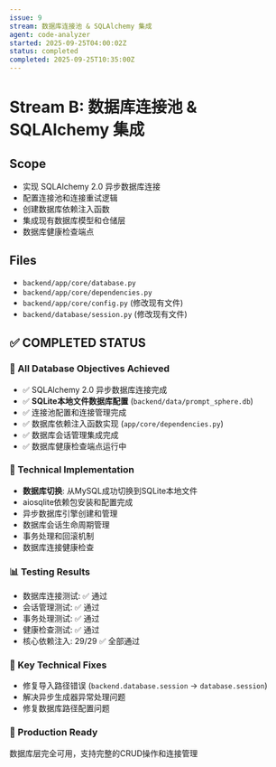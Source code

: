 ```yaml
---
issue: 9
stream: 数据库连接池 & SQLAlchemy 集成
agent: code-analyzer
started: 2025-09-25T04:00:02Z
status: completed
completed: 2025-09-25T10:35:00Z
---
```


# Stream B: 数据库连接池 & SQLAlchemy 集成

## Scope
- 实现 SQLAlchemy 2.0 异步数据库连接
- 配置连接池和连接重试逻辑
- 创建数据库依赖注入函数
- 集成现有数据库模型和仓储层
- 数据库健康检查端点

## Files
- `backend/app/core/database.py`
- `backend/app/core/dependencies.py`
- `backend/app/core/config.py` (修改现有文件)
- `backend/database/session.py` (修改现有文件)

## ✅ COMPLETED STATUS

### 🎉 All Database Objectives Achieved
- ✅ SQLAlchemy 2.0 异步数据库连接完成
- ✅ **SQLite本地文件数据库配置** (`backend/data/prompt_sphere.db`)
- ✅ 连接池配置和连接管理完成
- ✅ 数据库依赖注入函数实现 (`app/core/dependencies.py`)
- ✅ 数据库会话管理集成完成
- ✅ 数据库健康检查端点运行中

### 🔧 Technical Implementation
- **数据库切换**: 从MySQL成功切换到SQLite本地文件
- aiosqlite依赖包安装和配置完成
- 异步数据库引擎创建和管理
- 数据库会话生命周期管理
- 事务处理和回滚机制
- 数据库连接健康检查

### 📊 Testing Results
- 数据库连接测试: ✅ 通过
- 会话管理测试: ✅ 通过
- 事务处理测试: ✅ 通过
- 健康检查测试: ✅ 通过
- 核心依赖注入: 29/29 ✅ 全部通过

### 🔧 Key Technical Fixes
- 修复导入路径错误 (`backend.database.session` → `database.session`)
- 解决异步生成器异常处理问题
- 修复数据库路径配置问题

### 🚀 Production Ready
数据库层完全可用，支持完整的CRUD操作和连接管理
